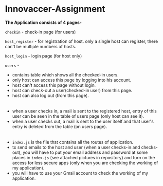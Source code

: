 # Innovaccer-Assignment



**The Application consists of 4 pages-**

`checkin` - check-in page (for users)

`host_register` - for registration of host. only a single host can register, there can't be multiple numbers of hosts.

`host_login` - login page (for host only)

`users` - 

 - contains table which shows all the checked-in users.
 - only host can access this page by logging into his account.
 - host can't access this page without login.
 - host can check-out a user(checked-in user) from this page.
 - host can also log out (from this page).
<br><br><br>
 - when a user checks in, a mail is sent to the registered host, entry of
   this user can be seen in the table of users page (only host can see it).
 - when a user checks out, a mail is sent to the user itself and that user's
   entry is deleted from the table (on users page).
<br><br><br>
 - `index.js` is the file that contains all the routes of application.
 - to send emails to the host and user (when a user checks-in and
   checks-out), you will have to put your email address and password at some places in `index.js` (see attached pictures in repository) and turn on the access for less secure apps (only when you are checking the working of my application).
 - you will have to use your Gmail account to check the working of
   my application.



